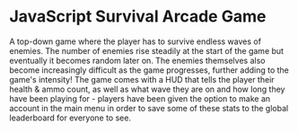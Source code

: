 # **JavaScript Survival Arcade Game**
A top-down game where the player has to survive endless waves of enemies. The number of enemies rise steadily at the start of the game but eventually it becomes random later on. The enemies themselves also become increasingly difficult as the game progresses, further adding to the game's intensity! The game comes with a HUD that tells the player their health & ammo count, as well as what wave they are on and how long they have been playing for -  players have been given the option to make an account in the main menu in order to save some of these stats to the global leaderboard for everyone to see.
